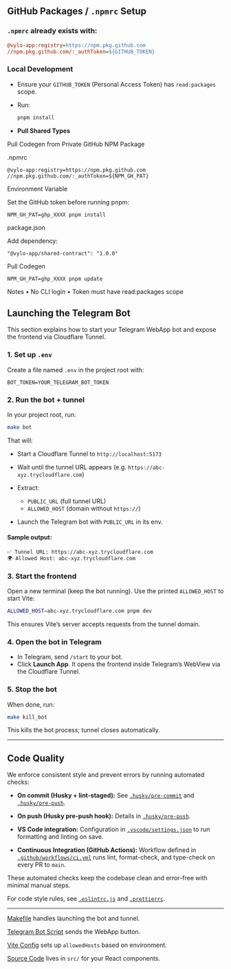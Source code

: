## GitHub Packages / `.npmrc` Setup

### `.npmrc` already exists with:

  ```ini
  @vylo-app:registry=https://npm.pkg.github.com
  //npm.pkg.github.com/:_authToken=${GITHUB_TOKEN}
  ```

### Local Development

- Ensure your `GITHUB_TOKEN` (Personal Access Token) has `read:packages` scope.
- Run:

     ```sh
     pnpm install
     ```

* **Pull Shared Types**

 Pull Codegen from Private GitHub NPM Package

.npmrc
```
@vylo-app:registry=https://npm.pkg.github.com
//npm.pkg.github.com/:_authToken=${NPM_GH_PAT}
```

Environment Variable

Set the GitHub token before running pnpm:
```
NPM_GH_PAT=ghp_XXXX pnpm install
```

package.json

Add dependency:

```
"@vylo-app/shared-contract": "1.0.0"
```

Pull Codegen

```
NPM_GH_PAT=ghp_XXXX pnpm update
```

Notes
	•	No CLI login
	•	Token must have read:packages scope


## Launching the Telegram Bot

This section explains how to start your Telegram WebApp bot and expose the frontend via Cloudflare Tunnel.

### 1. Set up `.env`

Create a file named `.env` in the project root with:

```env
BOT_TOKEN=YOUR_TELEGRAM_BOT_TOKEN
```

### 2. Run the bot + tunnel

In your project root, run:

```sh
make bot
```

That will:

- Start a Cloudflare Tunnel to `http://localhost:5173`
- Wait until the tunnel URL appears (e.g. `https://abc-xyz.trycloudflare.com`)
- Extract:

  - `PUBLIC_URL` (full tunnel URL)
  - `ALLOWED_HOST` (domain without `https://`)

- Launch the Telegram bot with `PUBLIC_URL` in its env.

#### Sample output:

```sh
✅ Tunnel URL: https://abc-xyz.trycloudflare.com
🌍 Allowed Host: abc-xyz.trycloudflare.com
```

### 3. Start the frontend

Open a new terminal (keep the bot running). Use the printed `ALLOWED_HOST` to start Vite:

```sh
ALLOWED_HOST=abc-xyz.trycloudflare.com pnpm dev
```

This ensures Vite’s server accepts requests from the tunnel domain.

### 4. Open the bot in Telegram

- In Telegram, send `/start` to your bot.
- Click **Launch App**. It opens the frontend inside Telegram’s WebView via the Cloudflare Tunnel.

### 5. Stop the bot

When done, run:

```sh
make kill_bot
```

This kills the bot process; tunnel closes automatically.

---

## Code Quality

We enforce consistent style and prevent errors by running automated checks:

- **On commit (Husky + lint-staged):**
  See [`.husky/pre-commit`](https://github.com/vylo-app/frontend-saas-bootstrap/blob/main/.husky/pre-commit) and [`.husky/pre-push`](https://github.com/vylo-app/frontend-saas-bootstrap/blob/main/.husky/pre-push).

- **On push (Husky pre-push hook):**
  Details in [`.husky/pre-push`](https://github.com/vylo-app/frontend-saas-bootstrap/blob/main/.husky/pre-push).

- **VS Code integration:**
  Configuration in [`.vscode/settings.json`](https://github.com/vylo-app/frontend-saas-bootstrap/blob/main/.vscode/settings.json) to run formatting and linting on save.

- **Continuous Integration (GitHub Actions):**
  Workflow defined in [`.github/workflows/ci.yml`](https://github.com/vylo-app/frontend-saas-bootstrap/blob/main/.github/workflows/ci.yml) runs lint, format-check, and type-check on every PR to `main`.

These automated checks keep the codebase clean and error-free with minimal manual steps.

For code style rules, see [`.eslintrc.js`](https://github.com/vylo-app/frontend-saas-bootstrap/blob/main/eslint.config.js) and [`.prettierrc`](https://github.com/vylo-app/frontend-saas-bootstrap/blob/main/.prettierrc).

---

[Makefile](https://github.com/vylo-app/frontend-saas-bootstrap/blob/main/Makefile) handles launching the bot and tunnel.

[Telegram Bot Script](https://github.com/vylo-app/frontend-saas-bootstrap/blob/main/TelegramBot/make-bot.js) sends the WebApp button.

[Vite Config](https://github.com/vylo-app/frontend-saas-bootstrap/blob/main/vite.config.ts) sets up `allowedHosts` based on environment.

[Source Code](https://github.com/vylo-app/frontend-saas-bootstrap/tree/main/src) lives in `src/` for your React components.
